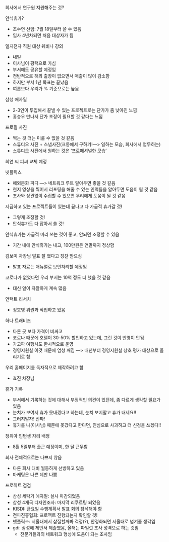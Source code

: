 회사에서 연구원 지원해주는 것?

안식휴가?
- 조수연 선임: 7월 18일부터 쓸 수 있음
- 입사 4년차되면 처음 대상자가 됨

엘지전자 직원 대상 웨비나 강의
- 내일
- 이사님이 평택으로 가심
- 부서에도 공유할 예정임
- 전반적으로 해외 출장이 없으면서 매출이 많이 감소함
- 하지만 부서 1년 목표는 끝났음
- 여론보다 우리가 % 기준으로는 높음

삼성 애자일
- 2-3인이 투입해서 끝낼 수 있는 프로젝트로는 단가가 좀 낮아진 느낌
- 홍승우 만나서 단가 조정이 필요할 것 같다는 느낌

프로필 사진
- 찍는 것 더는 미룰 수 없을 것 같음
- 스튜디오 사진 + 스냅사진(크몽에서 구하기!—> 일하는 모습, 회사에서 업무하는)
- 스튜디오 사진에서 원하는 것은 ‘프로페셔널한 모습’

희연 씨 피씨 교체 예정

넷플릭스
- 해외문화 피디 —> 네트워크 루트 알아두면 좋을 것 같음
- 현지 영상을 찍어서 리포팅을 해줄 수 있는 인력들을 알아두면 도움이 될 것 같음
- 조사와 상관없이 수집할 수 있으면 우리에게 도움이 될 것 같음

지금하고 있는 프로젝트들이 있는데 끝나고 다 가급적 휴가갈 것!
- 그렇게 조정할 것!
- 안식휴가도 다 잡아서 쓸 것!

안식휴가는 가급적 미리 쓰는 것이 좋고, 안되면 조정할 수 있음
- 기간 내에 안식휴가는 내고, 100만원은 연말까지 정상함

김보미 차장님 발표 잘 했다고 칭찬 받으심
- 발표 자료는 매뉴얼로 보안처리할 예정임

코로나가 없었다면 우리 부서는 10억 정도 더 했을 것 같음
- 대신 일이 자잘하게 계속 많음

언택트 리서치
- 정호영 위원과 작업하고 있음

하나 트래비즈
- 다른 곳 보다 가격이 비싸고
- 코로나 때문에 호텔이 30-50% 할인하고 있는데, 그런 것이 반영이 안됨
- 가고파 여행사도 한시적으로 운영
- 경영지원실 이것 때문에 엄청 깨짐 —> 내년부터 경영지원실 상호 평가 대상으로 올리기로 함

우리 홈페이지를 독자적으로 제작하려고 함
- 효진 차장님

휴가 기록
- 부서에서 기록하는 것에 대해서 부정적인 의견이 있던데, 좀 다르게 생각할 필요가 있음
- 눈치가 보여서 휴가 못내겠다고 하는데, 눈치 보지말고 휴가 내세요!!
- 그러지말자! 진짜!
- 휴가를 나(이사님) 때문에 못갔다고 한다면, 진심으로 사과하고 더 신경을 쓰겠다!!

청취아 인턴생 자리 배정
- 8월 5일부터 출근 예정이며, 한 달 근무함

회사 전체적으로는 나쁘지 않음
- 다른 회사 대비 월등하게 선방하고 있음
- 마케팅은 나쁜 데만 나쁨

프로젝트 점검
- 삼성 세탁기 애자일: 실사 마감되었음
- 삼성 4개국 디자인조사: 마지막 리쿠르팅 되었음
- KISDI: 금요일 수행계획서 발표 회의 참석해야 함
- 전파진흥협회: 프로젝트 진행되는지 확인할 것!
- 넷플릭스: 서울대에서 삽질할까봐 걱정(?), 안정화되면 서울대로 넘겨줄 생각임
- gdi: 삼성에 제안서 제출했음, 올해는 파일럿 조사 성격으로 하는 것임
	- 전문가들과의 네트워크 형성에 도움이 되는 조사임